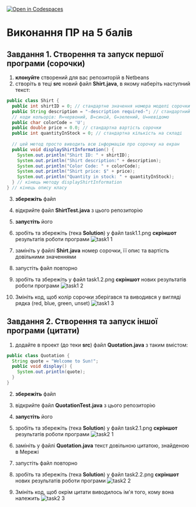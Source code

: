 [![Open in Codespaces](https://classroom.github.com/assets/launch-codespace-f4981d0f882b2a3f0472912d15f9806d57e124e0fc890972558857b51b24a6f9.svg)](https://classroom.github.com/open-in-codespaces?assignment_repo_id=9809738)
# Виконання ПР на 5 балів 


## Завдання 1. Створення та запуск першої програми (сорочки)

1. **клонуйте** створений для вас репозиторій в Netbeans
2. створіть в теці **src** новий файл **Shirt.java**, в якому наберіть наступний текст:

``` java
public class Shirt {
  public int shirtID = 0; // стандартне значення номера моделі сорочки
  public String description = "-description required-"; // стандартний опис сорочки
  // коди кольорів: R=червоний, B=синій, G=зелений, U=невідомо
  public char colorCode = 'U';
  public double price = 0.0; // стандартна вартість сорочки
  public int quantityInStock = 0; // стандартна кількість на складі
  
  // цей метод просто виводить всю інформацію про сорочку на екран
  public void displayShirtInformation() {
    System.out.println("Shirt ID: " + shirtID);
    System.out.println("Shirt description:" + description);
    System.out.println("Color Code: " + colorCode);
    System.out.println("Shirt price: $" + price);
    System.out.println("Quantity in stock: " + quantityInStock);
  } // кінець методу displayShirtInformation
} // кінець опису класу
```

3. **збережіть** файл
4. відкрийте файл **ShirtTest.java** з цього репозиторію
5. **запустіть** його
6. зробіть та збережіть (тека **Solution**) у файл task1.1.png **скріншот** результатів роботи програми 
![task1 1](https://user-images.githubusercontent.com/112692170/214913860-d70934e0-6556-4550-9335-456d3f47f690.png)


7. замініть у файлі **Shirt.java** номер сорочки, її опис та вартість довільними значеннями 
8. запустіть файл повторно
9. зробіть та збережіть у файл task1.2.png **скріншот** нових результатів роботи програми 
![task1 2](https://user-images.githubusercontent.com/112692170/214913861-9dff6fad-e682-472f-82ed-5e642410db48.png)


10. Змініть код, щоб колір сорочки зберігався та виводився у вигляді рядка (red, blue, green, unset) 
![task1 3](https://user-images.githubusercontent.com/112692170/214913858-84c5c040-15c9-4b71-9053-8c32facb477f.png)


## Завдання 2. Створення та запуск іншої програми (цитати)

1. додайте в проект (до теки **src**) файл **Quotation.java** з таким вмістом:

``` java
public class Quotation {
  String quote = "Welcome to Sun!";
  public void display() {
    System.out.println(quote);
  }
}
```
2. **збережіть** файл
3. відкрийте файл **QuotationTest.java** з цього репозиторію
4. **запустіть** його
5. зробіть та збережіть (тека **Solution**) у файл task2.1.png **скріншот** результатів роботи програми 
![task2 1](https://user-images.githubusercontent.com/112692170/214913970-9b3032c5-603c-4f77-814a-bc15b0c4f235.png)


6. замініть у файлі **Quotation.java** текст довільною цитатою, знайденою в Мережі
7. запустіть файл повторно
8. зробіть та збережіть (тека **Solution**) у файл task2.2.png **скріншот** нових результатів роботи програми 
![task2 2](https://user-images.githubusercontent.com/112692170/214913964-69dd34ce-89ec-4b7e-92ca-becdaab4c304.png)


9. Змініть код, щоб окрім цитати виводилось ім'я того, кому вона належить 
![task2 3](https://user-images.githubusercontent.com/112692170/214913968-e92c27f8-1b7b-47f5-987e-4b2048ec9f6c.png)

